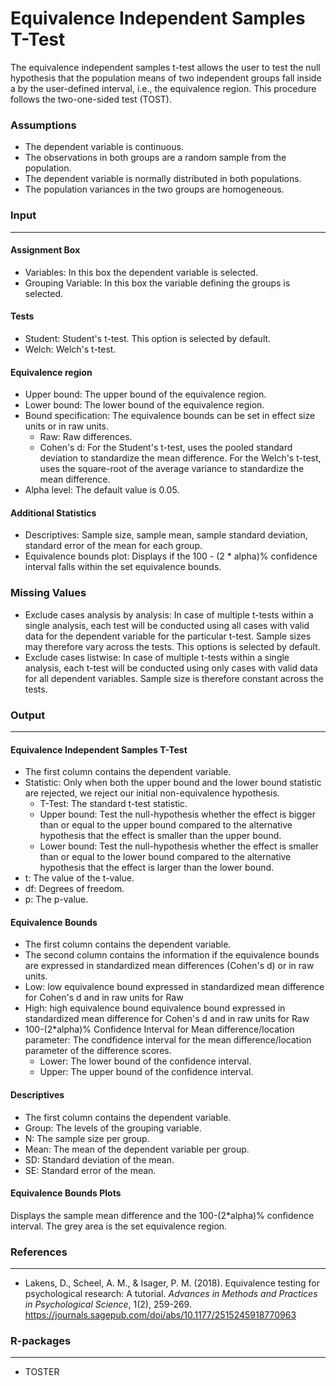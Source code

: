 Equivalence Independent Samples T-Test
==========================

The equivalence independent samples t-test allows the user to test the null hypothesis that the population means of two independent groups fall inside a by the user-defined interval, i.e., the equivalence region.  This procedure follows the two-one-sided test (TOST).

### Assumptions
- The dependent variable is continuous.
- The observations in both groups are a random sample from the population.
- The dependent variable is normally distributed in both populations.
- The population variances in the two groups are homogeneous.

### Input
-------

#### Assignment Box
- Variables: In this box the dependent variable is selected.
- Grouping Variable: In this box the variable defining the groups is selected.

#### Tests
- Student: Student's t-test. This option is selected by default.
- Welch: Welch's t-test.

#### Equivalence region
- Upper bound: The upper bound of the equivalence region.
- Lower bound: The lower bound of the equivalence region.
- Bound specification:  The equivalence bounds can be set in effect size units or in raw units.
  - Raw: Raw differences.
  - Cohen's d: For the Student's t-test, uses the pooled standard deviation to standardize the mean difference. For the Welch's t-test, uses the square-root of the average variance to standardize the mean difference.
- Alpha level: The default value is 0.05.

#### Additional Statistics
- Descriptives: Sample size, sample mean, sample standard deviation, standard error of the mean for each group.
- Equivalence bounds plot: Displays if the 100 - (2 * alpha)% confidence interval falls within the set equivalence bounds.

### Missing Values
 - Exclude cases analysis by analysis: In case of multiple t-tests within a single analysis, each test will be conducted using all cases with valid data for the dependent variable for the particular t-test. Sample sizes may therefore vary across the tests. This options is selected by default.
 - Exclude cases listwise: In case of multiple t-tests within a single analysis, each t-test will be conducted using only cases with valid data for all dependent variables. Sample size is therefore constant across the tests.

### Output
-------

#### Equivalence Independent Samples T-Test
- The first column contains the dependent variable.
- Statistic: Only when both the upper bound and the lower bound statistic are rejected, we reject our initial non-equivalence hypothesis.
  - T-Test: The standard t-test statistic.
  - Upper bound: Test the null-hypothesis whether the effect is bigger than or equal to the upper bound compared to the alternative hypothesis that the effect is smaller than the upper bound.
  - Lower bound: Test the null-hypothesis whether the effect is smaller than or equal to the lower bound compared to the alternative hypothesis that the effect is larger than the lower bound.
- t: The value of the t-value.
- df: Degrees of freedom.
- p: The p-value.

#### Equivalence Bounds
- The first column contains the dependent variable.
- The second column contains the information if the equivalence bounds are expressed in standardized mean differences (Cohen's d) or in raw units.
- Low: low equivalence bound expressed in standardized mean difference for Cohen's d and in raw units for Raw
- High: high equivalence bound equivalence bound expressed in standardized mean difference for Cohen's d and in raw units for Raw
- 100-(2*alpha)% Confidence Interval for Mean difference/location parameter: The condfidence interval for the mean difference/location parameter of the difference scores.
  - Lower: The lower bound of the confidence interval.
  - Upper: The upper bound of the confidence interval.

#### Descriptives
- The first column contains the dependent variable.
- Group: The levels of the grouping variable.
- N: The sample size per group.
- Mean: The mean of the dependent variable per group.
- SD: Standard deviation of the mean.
- SE: Standard error of the mean.

#### Equivalence Bounds Plots
Displays the sample mean difference and the 100-(2*alpha)% confidence interval. The grey area is the set equivalence region.

### References
-------
- Lakens, D., Scheel, A. M., & Isager, P. M. (2018). Equivalence testing for psychological research: A tutorial. *Advances in Methods and Practices in Psychological Science*, 1(2), 259-269. <a href="https://journals.sagepub.com/doi/abs/10.1177/2515245918770963">https://journals.sagepub.com/doi/abs/10.1177/2515245918770963</a>

### R-packages
---
- TOSTER

